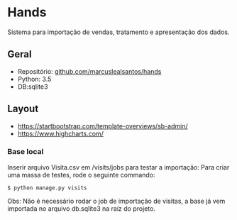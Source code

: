 # Hands #

Sistema para importação de vendas, tratamento e apresentação dos dados.



## Geral
* Repositório: [github.com/marcuslealsantos/hands](https://github.com/marcuslealsantos/hands/)
* Python: 3.5
* DB:sqlite3 


## Layout
* https://startbootstrap.com/template-overviews/sb-admin/
* https://www.highcharts.com/


### Base local ###
Inserir arquivo Visita.csv em /visits/jobs para testar a importação:
Para criar uma massa de testes, rode o seguinte commando:

    $ python manage.py visits
    
Obs: Não é necessário rodar o job de importação de visitas,
a base já vem importada no arquivo db.sqlite3 na raíz do projeto.
